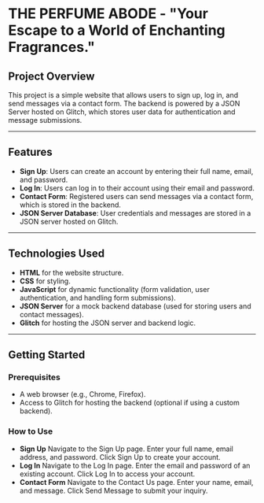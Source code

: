 # **THE PERFUME ABODE** - "Your Escape to a World of Enchanting Fragrances."

## **Project Overview**
This project is a simple website that allows users to sign up, log in, and send messages via a contact form. The backend is powered by a JSON Server hosted on Glitch, which stores user data for authentication and message submissions. 

---

## **Features**
- **Sign Up**: Users can create an account by entering their full name, email, and password.
- **Log In**: Users can log in to their account using their email and password.
- **Contact Form**: Registered users can send messages via a contact form, which is stored in the backend.
- **JSON Server Database**: User credentials and messages are stored in a JSON server hosted on Glitch.

---

## **Technologies Used**
- **HTML** for the website structure.
- **CSS** for styling.
- **JavaScript** for dynamic functionality (form validation, user authentication, and handling form submissions).
- **JSON Server** for a mock backend database (used for storing users and contact messages).
- **Glitch** for hosting the JSON server and backend logic.

---

## **Getting Started**

### **Prerequisites**
- A web browser (e.g., Chrome, Firefox).
- Access to Glitch for hosting the backend (optional if using a custom backend).

### **How to Use**
- **Sign Up** Navigate to the Sign Up page.
Enter your full name, email address, and password.
Click Sign Up to create your account.
- **Log In** Navigate to the Log In page.
Enter the email and password of an existing account.
Click Log In to access your account.
- **Contact Form** Navigate to the Contact Us page.
Enter your name, email, and message.
Click Send Message to submit your inquiry.
